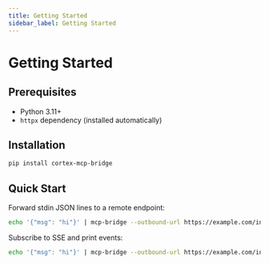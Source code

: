 ```yaml
---
title: Getting Started
sidebar_label: Getting Started
---
```


# Getting Started

## Prerequisites
- Python 3.11+
- `httpx` dependency (installed automatically)

## Installation
```bash
pip install cortex-mcp-bridge
```

## Quick Start
Forward stdin JSON lines to a remote endpoint:
```bash
echo '{"msg": "hi"}' | mcp-bridge --outbound-url https://example.com/ingest
```
Subscribe to SSE and print events:
```bash
echo '{"msg": "hi"}' | mcp-bridge --outbound-url https://example.com/ingest --sse-subscribe-url https://example.com/events

```
